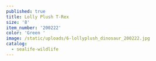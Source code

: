 ```yaml
---
published: true
title: Lolly Plush T-Rex
size: '8'
item_number: '200222'
color: 'Green '
image: /static/uploads/6-lollyplush_dinosaur_200222.jpg
catalog:
  - sealife-wildlife
---
```


